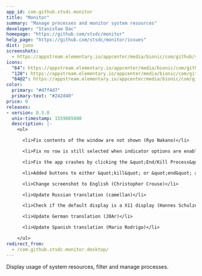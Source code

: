 ```yaml
---
app_id: com.github.stsdc.monitor
title: "Monitor"
summary: "Manage processes and monitor system resources"
developer: "Stanisław Dac"
homepage: "https://github.com/stsdc/monitor"
help_page: "https://github.com/stsdc/monitor/issues"
dist: juno
screenshots:
  - https://appstream.elementary.io/appcenter/media/bionic/com/github/stsdc.monitor/E8D30B65A35698934E42D2E09A40D77B/screenshots/image-1_orig.png
icons:
  "64": https://appstream.elementary.io/appcenter/media/bionic/com/github/stsdc.monitor/E8D30B65A35698934E42D2E09A40D77B/icons/64x64/com.github.stsdc.monitor_com.github.stsdc.monitor.png
  "128": https://appstream.elementary.io/appcenter/media/bionic/com/github/stsdc.monitor/E8D30B65A35698934E42D2E09A40D77B/icons/128x128/com.github.stsdc.monitor_com.github.stsdc.monitor.png
  "64@2": https://appstream.elementary.io/appcenter/media/bionic/com/github/stsdc.monitor/E8D30B65A35698934E42D2E09A40D77B/icons/64x64@2/com.github.stsdc.monitor_com.github.stsdc.monitor.png
color:
  primary: "#d7f4d7"
  primary-text: "#242d40"
price: 0
releases:
- version: 0.5.0
  unix-timestamp: 1559865600
  description: |-
    <ul>

      <li>Fix contents of the window are not shown (Ryo Nakano)</li>

      <li>Fix no row is still selected when indicator options are enabled (Ryo Nakano)</li>

      <li>Fix the app crashes by clicking the &quot;End/Kill Process&quot; buttons when no process is selected (Ryo Nakano)</li>

      <li>Added buttons to either &quot;kill&quot; or &quot;end&quot; a process. (Evan Buss)</li>

      <li>Change screenshot to English (Christopher Crouse)</li>

      <li>Update Russian translation (camellan)</li>

      <li>Check if the default display is a X11 display (Hannes Schulze)</li>

      <li>Update German translation (J0Ar)</li>

      <li>Update Spanish translation (Mario Rodrigo)</li>

    </ul>
redirect_from:
  - /com.github.stsdc.monitor.desktop/
---
```


<p>Display usage of system resources, filter and manage processes.</p>